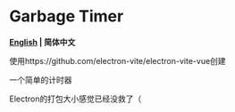 # Garbage Timer


**[English](README.md) | 简体中文**

使用https://github.com/electron-vite/electron-vite-vue创建

一个简单的计时器

Electron的打包大小感觉已经没救了（